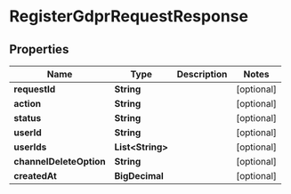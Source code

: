 

# RegisterGdprRequestResponse


## Properties

| Name | Type | Description | Notes |
|------------ | ------------- | ------------- | -------------|
|**requestId** | **String** |  |  [optional] |
|**action** | **String** |  |  [optional] |
|**status** | **String** |  |  [optional] |
|**userId** | **String** |  |  [optional] |
|**userIds** | **List&lt;String&gt;** |  |  [optional] |
|**channelDeleteOption** | **String** |  |  [optional] |
|**createdAt** | **BigDecimal** |  |  [optional] |



